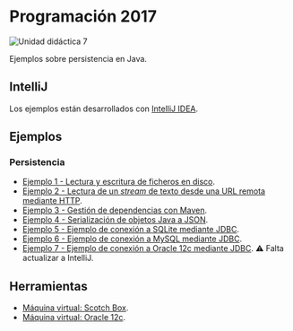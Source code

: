# Programación 2017

![Unidad didáctica 7](https://img.shields.io/badge/UD-7-a4c639.svg)

Ejemplos sobre persistencia en Java.

## IntelliJ

Los ejemplos están desarrollados con [IntelliJ IDEA](https://www.jetbrains.com/idea/).

## Ejemplos

### Persistencia

- [Ejemplo 1 - Lectura y escritura de ficheros en disco](./01_ficheros/).
- [Ejemplo 2 - Lectura de un *stream* de texto desde una URL remota mediante HTTP](./02_http/).
- [Ejemplo 3 - Gestión de dependencias con Maven](./03_maven/).
- [Ejemplo 4 - Serialización de objetos Java a JSON](./04_json/).
- [Ejemplo 5 - Ejemplo de conexión a SQLite mediante JDBC](./05_sqlite/).
- [Ejemplo 6 - Ejemplo de conexión a MySQL mediante JDBC](./06_mysql/).
- [Ejemplo 7 - Ejemplo de conexión a Oracle 12c mediante JDBC](./07_oracle/). ⚠ Falta actualizar a IntelliJ.

## Herramientas

- [Máquina virtual: Scotch Box](https://github.com/Egibide/scotch-box).
- [Máquina virtual: Oracle 12c](https://github.com/Egibide/vagrant-oracle-12-ee-linux).
